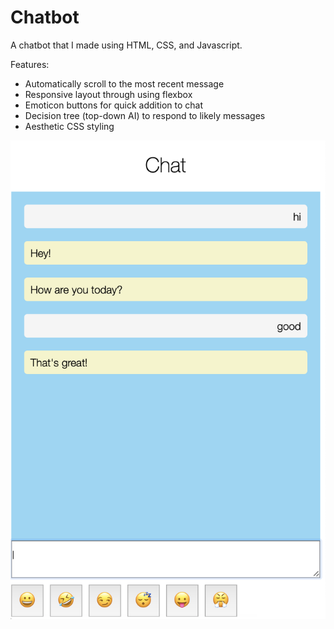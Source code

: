 # Chatbot

A chatbot that I made using HTML, CSS, and Javascript.

Features:

  - Automatically scroll to the most recent message
  - Responsive layout through using flexbox
  - Emoticon buttons for quick addition to chat
  - Decision tree (top-down AI) to respond to likely messages
  - Aesthetic CSS styling

![Image of chat with chatbot](https://github.com/bobyang9/Chatbot/blob/master/chat.png)
